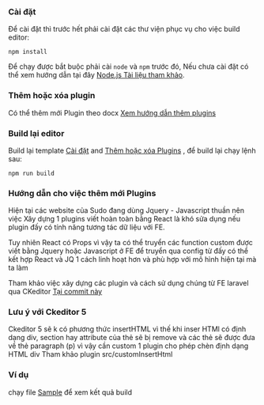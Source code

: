 ### Cài đặt

Để cài đặt thì trước hết phải cài đặt các thư viện phục vụ cho việc build editor:

```
npm install
```

Để chạy được bắt buộc phải cài `node` và `npm` trước đó, Nếu chưa cài đặt có thể xem hướng dẫn tại đây [Node.js Tài liệu tham khảo](https://nodejs.org/en/).

### Thêm hoặc xóa plugin

Có thể thêm mới Plugin theo docx [Xem hướng dẫn thêm plugins](https://ckeditor.com/docs/ckeditor5/latest/builds/guides/integration/installing-plugins.html#adding-a-plugin-to-an-editor)

### Build lại editor

Build lại template [Cài đặt](#installation) and [Thêm hoặc xóa Plugins](#adding-or-removing-plugins) , để build lại chạy lệnh sau:

```
npm run build
```

### Hướng dẫn cho việc thêm mới Plugins

Hiện tại các website của Sudo đang dùng Jquery - Javascript thuần nên việc Xây dựng 1 plugins viết hoàn toàn bằng React là khó sửa dụng nếu plugin đấy có tính năng tương tác dữ liệu với FE.

Tuy nhiên React có Props vì vậy ta có thể truyển các function custom được viết bằng Jquery hoặc Javascript ở FE để truyển qua config từ đấy có thể kết hợp React và JQ 1 cách linh hoạt hơn và phù hợp với mô hình hiện tại mà ta làm

Tham khảo việc xây dựng các plugin và cách sử dụng chúng từ FE laravel qua CKeditor [Tại commit này](#https://bitbucket.org/taitt/chanhtuoi-topz/commits/0121a03fe8228455fd01547fe0ee15cec288c6af)

### Lưu ý với Ckeditor 5

Ckeditor 5 sẽ k có phương thức insertHTML vì thế khi inser HTMl có định dạng div, section hay attribute của thẻ sẽ bị remove và các thẻ sẽ được đưa về thẻ paragraph (p) vì vậy cần custom 1 plugin cho phép chèn định dạng HTML div Tham khảo plugin src/customInsertHtml

### Ví dụ

chạy file [Sample](/sample/index.html) để xem kết quả build
